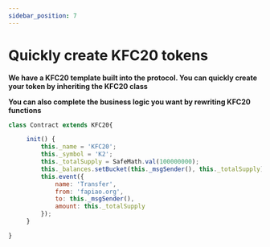 ```yaml
---
sidebar_position: 7
---
```


# Quickly create KFC20 tokens

**We have a KFC20 template built into the protocol. You can quickly create your token by inheriting the KFC20 class**


**You can also complete the business logic you want by rewriting KFC20 functions**

```javascript
class Contract extends KFC20{

     init() {
         this._name = 'KFC20';
         this._symbol = 'K2';
         this._totalSupply = SafeMath.val(100000000);
         this._balances.setBucket(this._msgSender(), this._totalSupply);
         this.event({
             name: 'Transfer',
             from: 'fapiao.org',
             to: this._msgSender(),
             amount: this._totalSupply
         });
     }

}
```